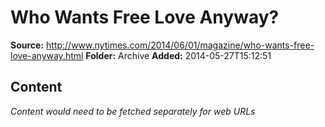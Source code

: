 # Who Wants Free Love Anyway?

**Source:** http://www.nytimes.com/2014/06/01/magazine/who-wants-free-love-anyway.html
**Folder:** Archive
**Added:** 2014-05-27T15:12:51




## Content
*Content would need to be fetched separately for web URLs*
